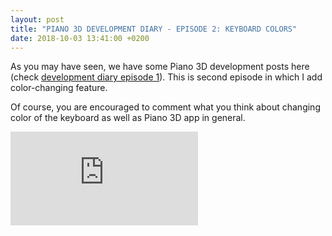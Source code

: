 ```yaml
---
layout: post
title: "PIANO 3D DEVELOPMENT DIARY - EPISODE 2: KEYBOARD COLORS"
date: 2018-10-03 13:41:00 +0200
---
```


<p>As you may have seen, we have some Piano 3D development posts here (check <a href="/piano3d-development-diary-episode1">development diary episode 1</a>). This is second episode in which I add color-changing feature.</p>

<p>Of course, you are encouraged to comment what you think about changing color of the keyboard as well as Piano 3D app in general.</p>

<div class="videowrapper">
<iframe src="https://www.youtube.com/embed/QvkE91XSvLc" frameborder="0" allow="autoplay; encrypted-media" allowfullscreen=""></iframe>
</div>
